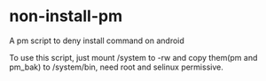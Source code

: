 # non-install-pm
A pm script to deny install command on android

To use this script, just mount /system to -rw and copy them(pm and pm_bak) to /system/bin, need root and selinux permissive. 
